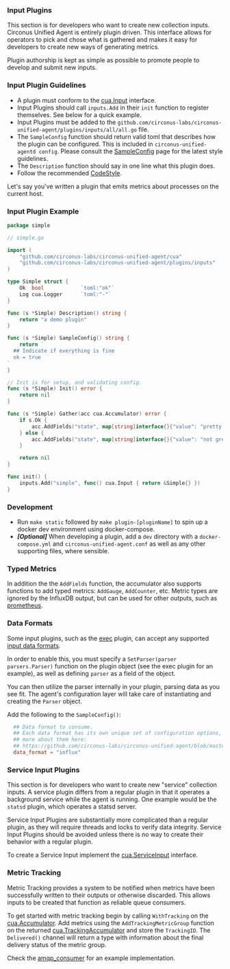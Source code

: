 ### Input Plugins

This section is for developers who want to create new collection inputs.
Circonus Unified Agent is entirely plugin driven. This interface allows for operators to
pick and chose what is gathered and makes it easy for developers
to create new ways of generating metrics.

Plugin authorship is kept as simple as possible to promote people to develop
and submit new inputs.

### Input Plugin Guidelines

- A plugin must conform to the [cua.Input][] interface.
- Input Plugins should call `inputs.Add` in their `init` function to register
  themselves.  See below for a quick example.
- Input Plugins must be added to the
  `github.com/circonus-labs/circonus-unified-agent/plugins/inputs/all/all.go` file.
- The `SampleConfig` function should return valid toml that describes how the
  plugin can be configured. This is included in `circonus-unified-agentd config`.  Please
  consult the [SampleConfig][] page for the latest style
  guidelines.
- The `Description` function should say in one line what this plugin does.
- Follow the recommended [CodeStyle][].

Let's say you've written a plugin that emits metrics about processes on the
current host.

### Input Plugin Example

```go
package simple

// simple.go

import (
    "github.com/circonus-labs/circonus-unified-agent/cua"
    "github.com/circonus-labs/circonus-unified-agent/plugins/inputs"
)

type Simple struct {
    Ok  bool            `toml:"ok"`
    Log cua.Logger      `toml:"-"`
}

func (s *Simple) Description() string {
    return "a demo plugin"
}

func (s *Simple) SampleConfig() string {
    return `
  ## Indicate if everything is fine
  ok = true
`
}

// Init is for setup, and validating config.
func (s *Simple) Init() error {
    return nil
}

func (s *Simple) Gather(acc cua.Accumulator) error {
    if s.Ok {
        acc.AddFields("state", map[string]interface{}{"value": "pretty good"}, nil)
    } else {
        acc.AddFields("state", map[string]interface{}{"value": "not great"}, nil)
    }

    return nil
}

func init() {
    inputs.Add("simple", func() cua.Input { return &Simple{} })
}
```

### Development

* Run `make static` followed by `make plugin-[pluginName]` to spin up a docker
  dev environment using docker-compose.
* ***[Optional]*** When developing a plugin, add a `dev` directory with a
  `docker-compose.yml` and `circonus-unified-agent.conf` as well as any other supporting
  files, where sensible.

### Typed Metrics

In addition the the `AddFields` function, the accumulator also supports
functions to add typed metrics: `AddGauge`, `AddCounter`, etc.  Metric types
are ignored by the InfluxDB output, but can be used for other outputs, such as
[prometheus][prom metric types].

### Data Formats

Some input plugins, such as the [exec][] plugin, can accept any supported
[input data formats][].

In order to enable this, you must specify a `SetParser(parser parsers.Parser)`
function on the plugin object (see the exec plugin for an example), as well as
defining `parser` as a field of the object.

You can then utilize the parser internally in your plugin, parsing data as you
see fit. The agent's configuration layer will take care of instantiating and
creating the `Parser` object.

Add the following to the `SampleConfig()`:

```toml
  ## Data format to consume.
  ## Each data format has its own unique set of configuration options, read
  ## more about them here:
  ## https://github.com/circonus-labs/circonus-unified-agent/blob/master/docs/DATA_FORMATS_INPUT.md
  data_format = "influx"
```

### Service Input Plugins

This section is for developers who want to create new "service" collection
inputs. A service plugin differs from a regular plugin in that it operates a
background service while the agent is running. One example would be the
`statsd` plugin, which operates a statsd server.

Service Input Plugins are substantially more complicated than a regular
plugin, as they will require threads and locks to verify data integrity.
Service Input Plugins should be avoided unless there is no way to create their
behavior with a regular plugin.

To create a Service Input implement the [cua.ServiceInput][] interface.

### Metric Tracking

Metric Tracking provides a system to be notified when metrics have been
successfully written to their outputs or otherwise discarded.  This allows
inputs to be created that function as reliable queue consumers.

To get started with metric tracking begin by calling `WithTracking` on the
[cua.Accumulator][].  Add metrics using the `AddTrackingMetricGroup`
function on the returned [cua.TrackingAccumulator][] and store the
`TrackingID`.  The `Delivered()` channel will return a type with information
about the final delivery status of the metric group.

Check the [amqp_consumer][] for an example implementation.

[exec]: https://github.com/circonus-labs/circonus-unified-agent/tree/master/plugins/inputs/exec
[amqp_consumer]: https://github.com/circonus-labs/circonus-unified-agent/tree/master/plugins/inputs/amqp_consumer
[prom metric types]: https://prometheus.io/docs/concepts/metric_types/
[input data formats]: https://github.com/circonus-labs/circonus-unified-agent/blob/master/docs/DATA_FORMATS_INPUT.md
[SampleConfig]: https://github.com/circonus-labs/circonus-unified-agent/wiki/SampleConfig
[CodeStyle]: https://github.com/circonus-labs/circonus-unified-agent/wiki/CodeStyle
[cua.Input]: https://godoc.org/github.com/circonus-labs/circonus-unified-agent/cua#Input
[cua.ServiceInput]: https://godoc.org/github.com/circonus-labs/circonus-unified-agent/cua#ServiceInput
[cua.Accumulator]: https://godoc.org/github.com/circonus-labs/circonus-unified-agent/cua#Accumulator
[cua.TrackingAccumulator]: https://godoc.org/github.com/circonus-labs/circonus-unified-agent/cua#Accumulator

